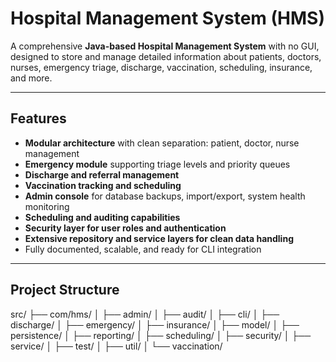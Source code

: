 # Hospital Management System (HMS)

A comprehensive **Java-based Hospital Management System** with no GUI, designed to store and manage detailed information about patients, doctors, nurses, emergency triage, discharge, vaccination, scheduling, insurance, and more.

---

## Features

- **Modular architecture** with clean separation: patient, doctor, nurse management
- **Emergency module** supporting triage levels and priority queues
- **Discharge and referral management**
- **Vaccination tracking and scheduling**
- **Admin console** for database backups, import/export, system health monitoring
- **Scheduling and auditing capabilities**
- **Security layer for user roles and authentication**
- **Extensive repository and service layers for clean data handling**
- Fully documented, scalable, and ready for CLI integration

---

## Project Structure

src/
├── com/hms/
│ ├── admin/
│ ├── audit/
│ ├── cli/
│ ├── discharge/
│ ├── emergency/
│ ├── insurance/
│ ├── model/
│ ├── persistence/
│ ├── reporting/
│ ├── scheduling/
│ ├── security/
│ ├── service/
│ ├── test/
│ ├── util/
│ └── vaccination/
